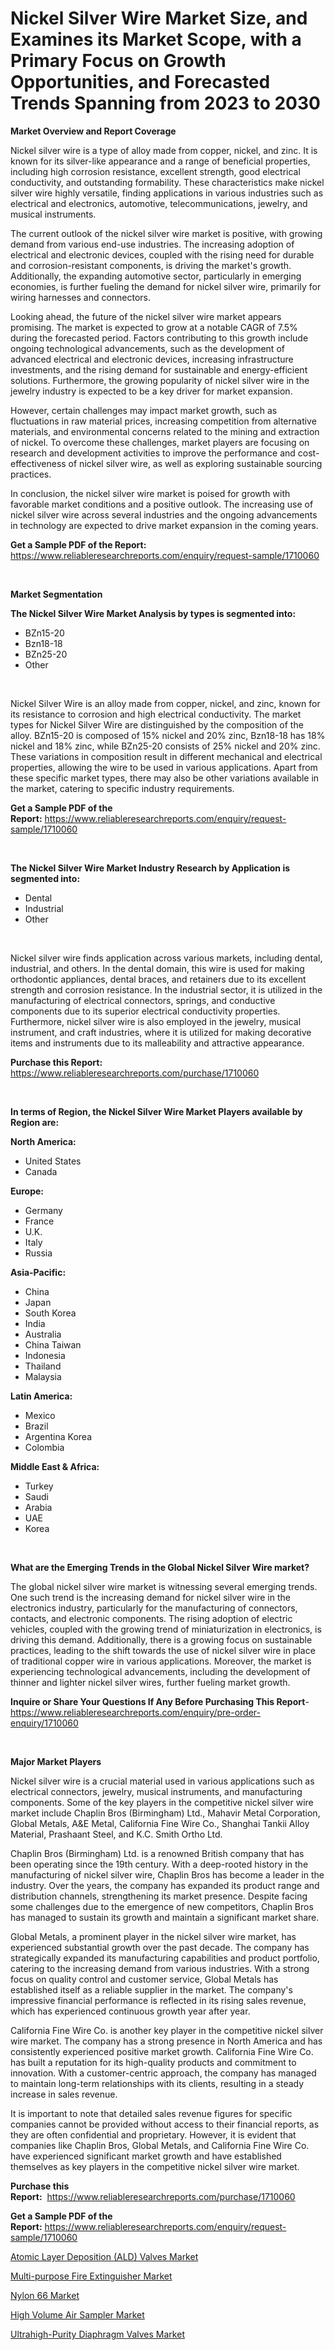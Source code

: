 <p><h1>Nickel Silver Wire Market Size, and Examines its Market Scope, with a Primary Focus on Growth Opportunities, and Forecasted Trends Spanning from 2023 to 2030</h1></p><p><strong>Market Overview and Report Coverage</strong></p>
<p><p>Nickel silver wire is a type of alloy made from copper, nickel, and zinc. It is known for its silver-like appearance and a range of beneficial properties, including high corrosion resistance, excellent strength, good electrical conductivity, and outstanding formability. These characteristics make nickel silver wire highly versatile, finding applications in various industries such as electrical and electronics, automotive, telecommunications, jewelry, and musical instruments.</p><p>The current outlook of the nickel silver wire market is positive, with growing demand from various end-use industries. The increasing adoption of electrical and electronic devices, coupled with the rising need for durable and corrosion-resistant components, is driving the market's growth. Additionally, the expanding automotive sector, particularly in emerging economies, is further fueling the demand for nickel silver wire, primarily for wiring harnesses and connectors.</p><p>Looking ahead, the future of the nickel silver wire market appears promising. The market is expected to grow at a notable CAGR of 7.5% during the forecasted period. Factors contributing to this growth include ongoing technological advancements, such as the development of advanced electrical and electronic devices, increasing infrastructure investments, and the rising demand for sustainable and energy-efficient solutions. Furthermore, the growing popularity of nickel silver wire in the jewelry industry is expected to be a key driver for market expansion.</p><p>However, certain challenges may impact market growth, such as fluctuations in raw material prices, increasing competition from alternative materials, and environmental concerns related to the mining and extraction of nickel. To overcome these challenges, market players are focusing on research and development activities to improve the performance and cost-effectiveness of nickel silver wire, as well as exploring sustainable sourcing practices.</p><p>In conclusion, the nickel silver wire market is poised for growth with favorable market conditions and a positive outlook. The increasing use of nickel silver wire across several industries and the ongoing advancements in technology are expected to drive market expansion in the coming years.</p></p>
<p><strong>Get a Sample PDF of the Report:</strong> <a href="https://www.reliableresearchreports.com/enquiry/request-sample/1710060">https://www.reliableresearchreports.com/enquiry/request-sample/1710060</a></p>
<p>&nbsp;</p>
<p><strong>Market Segmentation</strong></p>
<p><strong>The Nickel Silver Wire Market Analysis by types is segmented into:</strong></p>
<p><ul><li>BZn15-20</li><li>Bzn18-18</li><li>BZn25-20</li><li>Other</li></ul></p>
<p>&nbsp;</p>
<p><p>Nickel Silver Wire is an alloy made from copper, nickel, and zinc, known for its resistance to corrosion and high electrical conductivity. The market types for Nickel Silver Wire are distinguished by the composition of the alloy. BZn15-20 is composed of 15% nickel and 20% zinc, Bzn18-18 has 18% nickel and 18% zinc, while BZn25-20 consists of 25% nickel and 20% zinc. These variations in composition result in different mechanical and electrical properties, allowing the wire to be used in various applications. Apart from these specific market types, there may also be other variations available in the market, catering to specific industry requirements.</p></p>
<p><strong>Get a Sample PDF of the Report:</strong>&nbsp;<a href="https://www.reliableresearchreports.com/enquiry/request-sample/1710060">https://www.reliableresearchreports.com/enquiry/request-sample/1710060</a></p>
<p>&nbsp;</p>
<p><strong>The Nickel Silver Wire Market Industry Research by Application is segmented into:</strong></p>
<p><ul><li>Dental</li><li>Industrial</li><li>Other</li></ul></p>
<p>&nbsp;</p>
<p><p>Nickel silver wire finds application across various markets, including dental, industrial, and others. In the dental domain, this wire is used for making orthodontic appliances, dental braces, and retainers due to its excellent strength and corrosion resistance. In the industrial sector, it is utilized in the manufacturing of electrical connectors, springs, and conductive components due to its superior electrical conductivity properties. Furthermore, nickel silver wire is also employed in the jewelry, musical instrument, and craft industries, where it is utilized for making decorative items and instruments due to its malleability and attractive appearance.</p></p>
<p><strong>Purchase this Report:</strong>&nbsp; <a href="https://www.reliableresearchreports.com/purchase/1710060">https://www.reliableresearchreports.com/purchase/1710060</a></p>
<p>&nbsp;</p>
<p><strong>In terms of Region, the Nickel Silver Wire Market Players available by Region are:</strong></p>
<p>
    <p> <strong> North America: </strong>
        <ul>
            <li>United States</li>
            <li>Canada</li>
        </ul>
        </p> 
    <p> <strong> Europe: </strong>
        <ul>
            <li>Germany</li>
            <li>France</li>
            <li>U.K.</li>
            <li>Italy</li>
            <li>Russia</li>
        </ul>
        </p> 
    <p> <strong> Asia-Pacific: </strong>
        <ul>
            <li>China</li>
            <li>Japan</li>
            <li>South Korea</li>
            <li>India</li>
            <li>Australia</li>
            <li>China Taiwan</li>
            <li>Indonesia</li>
            <li>Thailand</li>
            <li>Malaysia</li>
        </ul>
        </p> 
    <p> <strong> Latin America: </strong>
        <ul>
            <li>Mexico</li>
            <li>Brazil</li>
            <li>Argentina Korea</li>
            <li>Colombia</li>
        </ul>
        </p> 
    <p> <strong> Middle East & Africa: </strong>
        <ul>
            <li>Turkey</li>
            <li>Saudi</li>
            <li>Arabia</li>
            <li>UAE</li>
            <li>Korea</li>
        </ul>
    </p>
    </p>
<p>&nbsp;</p>
<p><strong>What are the Emerging Trends in the Global Nickel Silver Wire market?</strong></p>
<p><p>The global nickel silver wire market is witnessing several emerging trends. One such trend is the increasing demand for nickel silver wire in the electronics industry, particularly for the manufacturing of connectors, contacts, and electronic components. The rising adoption of electric vehicles, coupled with the growing trend of miniaturization in electronics, is driving this demand. Additionally, there is a growing focus on sustainable practices, leading to the shift towards the use of nickel silver wire in place of traditional copper wire in various applications. Moreover, the market is experiencing technological advancements, including the development of thinner and lighter nickel silver wires, further fueling market growth.</p></p>
<p><strong>Inquire or Share Your Questions If Any Before Purchasing This Report</strong>- <a href="https://www.reliableresearchreports.com/enquiry/pre-order-enquiry/1710060">https://www.reliableresearchreports.com/enquiry/pre-order-enquiry/1710060</a></p>
<p>&nbsp;</p>
<p><strong>Major Market Players</strong></p>
<p><p>Nickel silver wire is a crucial material used in various applications such as electrical connectors, jewelry, musical instruments, and manufacturing components. Some of the key players in the competitive nickel silver wire market include Chaplin Bros (Birmingham) Ltd., Mahavir Metal Corporation, Global Metals, A&E Metal, California Fine Wire Co., Shanghai Tankii Alloy Material, Prashaant Steel, and K.C. Smith Ortho Ltd.</p><p>Chaplin Bros (Birmingham) Ltd. is a renowned British company that has been operating since the 19th century. With a deep-rooted history in the manufacturing of nickel silver wire, Chaplin Bros has become a leader in the industry. Over the years, the company has expanded its product range and distribution channels, strengthening its market presence. Despite facing some challenges due to the emergence of new competitors, Chaplin Bros has managed to sustain its growth and maintain a significant market share.</p><p>Global Metals, a prominent player in the nickel silver wire market, has experienced substantial growth over the past decade. The company has strategically expanded its manufacturing capabilities and product portfolio, catering to the increasing demand from various industries. With a strong focus on quality control and customer service, Global Metals has established itself as a reliable supplier in the market. The company's impressive financial performance is reflected in its rising sales revenue, which has experienced continuous growth year after year.</p><p>California Fine Wire Co. is another key player in the competitive nickel silver wire market. The company has a strong presence in North America and has consistently experienced positive market growth. California Fine Wire Co. has built a reputation for its high-quality products and commitment to innovation. With a customer-centric approach, the company has managed to maintain long-term relationships with its clients, resulting in a steady increase in sales revenue.</p><p>It is important to note that detailed sales revenue figures for specific companies cannot be provided without access to their financial reports, as they are often confidential and proprietary. However, it is evident that companies like Chaplin Bros, Global Metals, and California Fine Wire Co. have experienced significant market growth and have established themselves as key players in the competitive nickel silver wire market.</p></p>
<p><strong>Purchase this Report:</strong>&nbsp;&nbsp;<a href="https://www.reliableresearchreports.com/purchase/1710060">https://www.reliableresearchreports.com/purchase/1710060</a></p>
<p></p>
<p><strong>Get a Sample PDF of the Report:</strong>&nbsp;<a href="https://www.reliableresearchreports.com/enquiry/request-sample/1710060">https://www.reliableresearchreports.com/enquiry/request-sample/1710060</a></p>
<p><p><a href="https://medium.com/@santosh99915121/atomic-layer-deposition-ald-valves-market-furnishes-information-on-market-share-market-trends-8004176085f3">Atomic Layer Deposition (ALD) Valves Market</a></p><p><a href="https://medium.com/@dennisoliver07/multi-purpose-fire-extinguisher-market-trends-forecast-and-competitive-analysis-to-2030-722561dd27e3">Multi-purpose Fire Extinguisher Market</a></p><p><a href="https://github.com/AKSHATREPORTPRIME/Market-Research-Report-List-1/blob/main/nylon-66-market.md">Nylon 66 Market</a></p><p><a href="https://github.com/lilstefpacute/Market-Research-Report-List-1/blob/main/high-volume-air-sampler-market.md">High Volume Air Sampler Market</a></p><p><a href="https://medium.com/@shubham99912151/ultrahigh-purity-diaphragm-valves-market-the-key-to-successful-business-strategy-forecast-till-533bdd2eb002">Ultrahigh-Purity Diaphragm Valves Market</a></p></p>